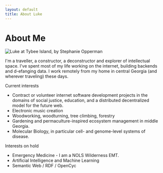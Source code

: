 ```yaml
---
layout: default
title: About Luke
---
```


<div class="post">
        <h1 class="pageTitle">About Me</h1>
        <img src="{{ '/assets/img/staring.jpg' | prepend: site.baseurl }}" alt="Luke at Tybee Island, by Stephanie Opperman"> 
        <p class="intro">I'm a traveller, a constructor, a deconstructor and explorer of intellectual space. I've spent most of my life working on the internet, building backends and d-efanging data. I work remotely from my home in central Georgia (and wherever traveling) these days.</p>

<p>Current interests
<ul>
<li>Contract or volunteer internet software development projects in the domains of social justice, education, and a distributed decentralized model for the future web.
<li>Electronic music creation
<li>Woodworking, woodturning, tree climbing, forestry
<li>Gardening and permaculture-inspired ecosystem management in middle Georgia.
<li>Molecular Biology, in particular cell- and genome-level systems of disease.
</ul>

<p>Interests on hold
<ul>
<li>Emergency Medicine - I am a NOLS Wilderness EMT.
<li>Artificial Intelligence and Machine Learning
<li>Semantic Web / RDF / OpenCyc
</ul>
</div>
